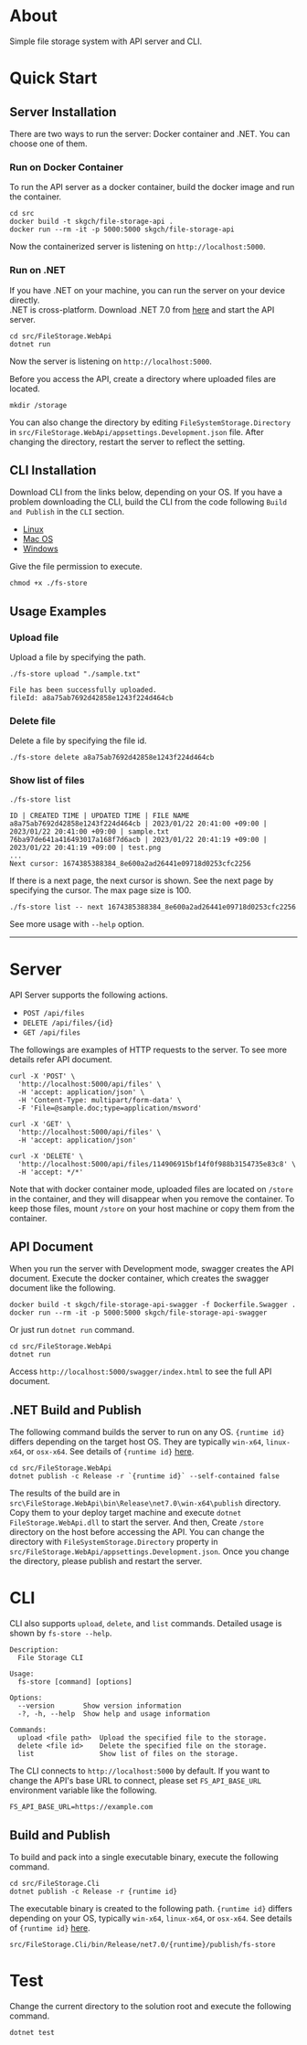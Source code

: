 # About
Simple file storage system with API server and CLI.

# Quick Start
## Server Installation
There are two ways to run the server: Docker container and .NET. You can choose one of them.

### Run on Docker Container
To run the API server as a docker container, build the docker image and run the container.
```
cd src
docker build -t skgch/file-storage-api .
docker run --rm -it -p 5000:5000 skgch/file-storage-api
```
Now the containerized server is listening on `http://localhost:5000`.

### Run on .NET
If you have .NET on your machine, you can run the server on your device directly.    
.NET is cross-platform. Download .NET 7.0 from [here](https://dotnet.microsoft.com/en-us/download) and start the API server. 
``` 
cd src/FileStorage.WebApi
dotnet run
```
Now the server is listening on `http://localhost:5000`. 

Before you access the API, create a directory where uploaded files are located.
```
mkdir /storage
```
You can also change the directory by editing `FileSystemStorage.Directory` in `src/FileStorage.WebApi/appsettings.Development.json` file.
After changing the directory, restart the server to reflect the setting.

## CLI Installation
Download CLI from the links below, depending on your OS.
If you have a problem downloading the CLI, build the CLI from the code following `Build and Publish` in the `CLI` section.
- [Linux](https://drive.google.com/file/d/1cdP7bvban9YLLIAGkMf6uXx7QAuoayhf/view?usp=share_link)
- [Mac OS](https://drive.google.com/file/d/1djv2FDAIfSvj2S6FGBXXfWeeE6-aFM2o/view?usp=sharing)
- [Windows](https://drive.google.com/file/d/1XQ_Q_Fg7hDTRSag_noZC_iGTeU0Vg--p/view?usp=sharing)

Give the file permission to execute.
```
chmod +x ./fs-store
```

## Usage Examples
### Upload file
Upload a file by specifying the path.
```
./fs-store upload "./sample.txt"

File has been successfully uploaded.
fileId: a8a75ab7692d42858e1243f224d464cb
```

### Delete file
Delete a file by specifying the file id.
```
./fs-store delete a8a75ab7692d42858e1243f224d464cb
```

### Show list of files
```
./fs-store list

ID | CREATED TIME | UPDATED TIME | FILE NAME
a8a75ab7692d42858e1243f224d464cb | 2023/01/22 20:41:00 +09:00 | 2023/01/22 20:41:00 +09:00 | sample.txt
76ba97de641a416493017a168f7d6acb | 2023/01/22 20:41:19 +09:00 | 2023/01/22 20:41:19 +09:00 | test.png
...
Next cursor: 1674385388384_8e600a2ad26441e09718d0253cfc2256
```
If there is a next page, the next cursor is shown. See the next page by specifying the cursor. The max page size is 100.
```
./fs-store list -- next 1674385388384_8e600a2ad26441e09718d0253cfc2256
```

See more usage with `--help` option.

---
# Server
API Server supports the following actions.
- `POST /api/files`
- `DELETE /api/files/{id}`
- `GET /api/files`

The followings are examples of HTTP requests to the server. To see more details refer API document.
```
curl -X 'POST' \
  'http://localhost:5000/api/files' \
  -H 'accept: application/json' \
  -H 'Content-Type: multipart/form-data' \
  -F 'File=@sample.doc;type=application/msword'
```

```
curl -X 'GET' \
  'http://localhost:5000/api/files' \
  -H 'accept: application/json'
```

```
curl -X 'DELETE' \
  'http://localhost:5000/api/files/114906915bf14f0f988b3154735e83c8' \
  -H 'accept: */*'
```

Note that with docker container mode, uploaded files are located on `/store` in the container, and they will disappear when you remove the container.
To keep those files, mount `/store` on your host machine or copy them from the container.

## API Document
When you run the server with Development mode, swagger creates the API document.
Execute the docker container, which creates the swagger document like the following.
```
docker build -t skgch/file-storage-api-swagger -f Dockerfile.Swagger .
docker run --rm -it -p 5000:5000 skgch/file-storage-api-swagger
```
Or just run `dotnet run` command.
```
cd src/FileStorage.WebApi
dotnet run
```
Access `http://localhost:5000/swagger/index.html` to see the full API document.

## .NET Build and Publish 
The following command builds the server to run on any OS.
`{runtime id}` differs depending on the target host OS. They are typically `win-x64`, `linux-x64`, or `osx-x64`.
See details of `{runtime id}` [here](https://learn.microsoft.com/en-us/dotnet/core/rid-catalog).
```
cd src/FileStorage.WebApi
dotnet publish -c Release -r `{runtime id}` --self-contained false
```
The results of the build are in `src\FileStorage.WebApi\bin\Release\net7.0\win-x64\publish` directory.
Copy them to your deploy target machine and execute `dotnet FileStorage.WebApi.dll` to start the server.
And then, Create `/store` directory on the host before accessing the API.
You can change the directory with `FileSystemStorage.Directory` property in `src/FileStorage.WebApi/appsettings.Development.json`.
Once you change the directory, please publish and restart the server.

# CLI
CLI also supports `upload`, `delete`, and `list` commands.
Detailed usage is shown by `fs-store --help`.
```
Description:
  File Storage CLI

Usage:
  fs-store [command] [options]

Options:
  --version       Show version information
  -?, -h, --help  Show help and usage information

Commands:
  upload <file path>  Upload the specified file to the storage.
  delete <file id>    Delete the specified file on the storage.
  list                Show list of files on the storage.

```

The CLI connects to `http://localhost:5000` by default.
If you want to change the API's base URL to connect, please set `FS_API_BASE_URL` environment variable like the following.
```
FS_API_BASE_URL=https://example.com
```

## Build and Publish
To build and pack into a single executable binary, execute the following command.
```
cd src/FileStorage.Cli
dotnet publish -c Release -r {runtime id}
```
The executable binary is created to the following path.
`{runtime id}` differs depending on your OS, typically `win-x64`, `linux-x64`, or `osx-x64`.
See details of `{runtime id}` [here](https://learn.microsoft.com/en-us/dotnet/core/rid-catalog).
```
src/FileStorage.Cli/bin/Release/net7.0/{runtime}/publish/fs-store
```

# Test
Change the current directory to the solution root and execute the following command.
```
dotnet test
```